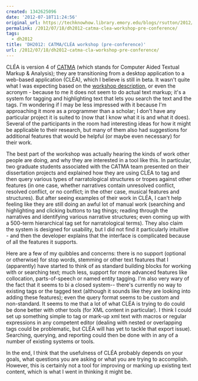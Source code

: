 ```yaml
---
created: 1342625096
date: '2012-07-18T11:24:56'
original_url: https://techknowhow.library.emory.edu/blogs/rsutton/2012/07/18/dh2012-catma-clea-workshop-pre-conference
permalink: /2012/07/18/dh2012-catma-clea-workshop-pre-conference/
tags:
  - dh2012
title: 'DH2012: CATMA/CLÉA workshop (pre-conference)'
url: /2012/07/18/dh2012-catma-cla-workshop-pre-conference/
---
```



CLÉA is version 4 of [CATMA](http://www.catma.de/) (which stands for Computer Aided Textual Markup &amp; Analysis); they are transitioning from a desktop application to a web-based application (CLÉA), which I believe is still in beta.  It wasn't quite what I was expecting based on the [workshop description](http://www.dh2012.uni-hamburg.de/conference/programme/pre-conference-workshops/), or even the acronym - because to me it does not seem to do actual text markup; it's a system for tagging and highlighting text that lets you search the text and the tags.  I'm wondering if I may be less impressed with it because I'm approaching it more as a programmer than a scholar; I don't have any particular project it is suited to (now that I know what it is and what it does).  Several of the participants in the room had interesting ideas for how it might be applicable to their research, but many of them also had suggestions for additional features that would be helpful (or maybe even necessary) for their work.

The best part of the workshop was actually hearing the kinds of work other people are doing, and why they are interested in a tool like this.  In particular, two graduate students associated with the CATMA team presented on their dissertation projects and explained how they are using CLÉA to tag and then query various types of narratological structures or tropes against other features (in one case, whether narratives contain unresolved conflict, resolved conflict, or no conflict; in the other case, musical features and structures).  But after seeing examples of their work in CLÉA, I can't help feeling like they are still doing an awful lot of manual work (searching and highlighting and clicking buttons to tag things; reading through the narratives and identifying various narrative structures; even coming up with a 500-term hierarchical tag set for narratological terms).  They also claim the system is designed for usability, but I did not find it particularly intuitive - and then the developer explains that the interface is complicated because of all the features it supports.

Here are a few of my quibbles and concerns: there is no support (optional or otherwise) for stop words, stemming or other text features that I (apparently) have started to think of as standard building blocks for working with or searching text; much less, support for more advanced features like collocation, parts-of-speech or named entity tagging.  I'm also very wary of the fact that it seems to bi a closed system-- there's currently no way to existing tags or the tagged text (although it sounds like they are looking into adding these features); even the query format seems to be custom and non-standard.   It seems to me that a lot of what CLÉA is trying to do could be done better with other tools (for XML content in particular).  I think I could set up something simple to tag or mark-up xml text with macros or regular expressions in any competent editor (dealing with nested or overlapping tags could be problematic, but CLÉA will has yet to tackle that export issue).  Searching, querying, and reporting could then be done with in any of a number of existing systems or tools.

In the end, I think that the usefulness of CLÉA probably depends on your goals, what questions you are asking or what you are trying to accomplish. However, this is certainly not a tool for improving or marking up existing text content, which is what I went in thinking it might be.